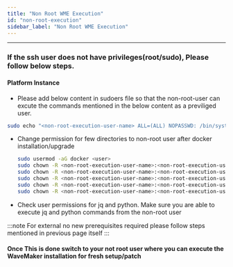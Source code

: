```yaml
---
title: "Non Root WME Execution"
id: "non-root-execution"
sidebar_label: "Non Root WME Execution"
---
```

---

### If the ssh user does not have privileges(root/sudo), Please follow below steps.


#### Platform Instance

- Please add below content in sudoers file so that the non-root-user can excute the commands mentioned in the below content as a previliged user. 

```bash
sudo echo "<non-root-execution-user-name> ALL=(ALL) NOPASSWD: /bin/systemctl daemon-reload, /bin/systemctl restart docker, /bin/systemctl status docker, /bin/systemctl stop docker, /bin/systemctl start docker, /usr/sbin/service docker restart, /usr/sbin/service docker start, /usr/sbin/service docker stop, /usr/sbin/service docker status, /sbin/ip link set docker0 down, /sbin/ip link del dev docker0 type bridge, /usr/bin/chown" >> /etc/sudoers
```
- Change permission for few directories to non-root user after docker installation/upgrade

  ```bash
  sudo usermod -aG docker <user>
  sudo chown -R <non-root-execution-user-name>:<non-root-execution-user-name> /usr/lib/systemd/system
  sudo chown -R <non-root-execution-user-name>:<non-root-execution-user-name> /etc/sysconfig
  sudo chown -R <non-root-execution-user-name>:<non-root-execution-user-name> /etc/systemd/system
  sudo chown -R <non-root-execution-user-name>:<non-root-execution-user-name> /wm-runtime
  sudo chown -R <non-root-execution-user-name>:<non-root-execution-user-name> /wm-data
  ```


- Check user permissions for jq and python. Make sure you are able to execute jq and python commands from the non-root user

:::note 
For external no new prerequisites required please follow steps mentioned in previous page itself
:::


#### Once This is done switch to your not root user where you can  execute the WaveMaker installation for fresh setup/patch 
